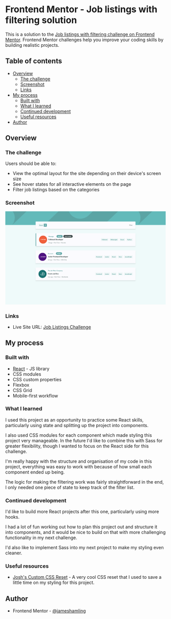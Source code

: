 # Frontend Mentor - Job listings with filtering solution

This is a solution to the [Job listings with filtering challenge on Frontend Mentor](https://www.frontendmentor.io/challenges/job-listings-with-filtering-ivstIPCt). Frontend Mentor challenges help you improve your coding skills by building realistic projects. 

## Table of contents

- [Overview](#overview)
  - [The challenge](#the-challenge)
  - [Screenshot](#screenshot)
  - [Links](#links)
- [My process](#my-process)
  - [Built with](#built-with)
  - [What I learned](#what-i-learned)
  - [Continued development](#continued-development)
  - [Useful resources](#useful-resources)
- [Author](#author)

## Overview

### The challenge

Users should be able to:

- View the optimal layout for the site depending on their device's screen size
- See hover states for all interactive elements on the page
- Filter job listings based on the categories

### Screenshot

![](./final-project.png)

### Links

- Live Site URL: [Job Listings Challenge](https://job-listings-challenge-omega.vercel.app/)

## My process

### Built with

- [React](https://reactjs.org/) - JS library
- CSS modules
- CSS custom properties
- Flexbox
- CSS Grid
- Mobile-first workflow

### What I learned

I used this project as an opportunity to practice some React skills, particularly using state and splitting up the project into components.

I also used CSS modules for each component which made styling this project very manageable. In the future I'd like to combine this with Sass for greater flexibility, though I wanted to focus on the React side for this challenge.

I'm really happy with the structure and organisation of my code in this project, everything was easy to work with because of how small each component ended up being.

The logic for making the filtering work was fairly straightforward in the end, I only needed one piece of state to keep track of the filter list.

### Continued development

I'd like to build more React projects after this one, particularly using more hooks. 

I had a lot of fun working out how to plan this project out and structure it into components, and it would be nice to build on that with more challenging functionality in my next challenge.

I'd also like to implement Sass into my next project to make my styling even cleaner.

### Useful resources

- [Josh's Custom CSS Reset](https://www.joshwcomeau.com/css/custom-css-reset/) - A very cool CSS reset that I used to save a little time on my styling for this project.

## Author

- Frontend Mentor - [@jameshamling](https://www.frontendmentor.io/profile/jameshamling)
